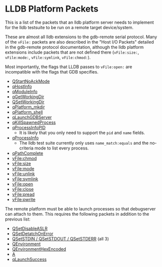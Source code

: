 # LLDB Platform Packets

This is a list of the packets that an lldb platform server
needs to implement for the lldb testsuite to be run on a remote
target device/system.

These are almost all lldb extensions to the gdb-remote serial
protocol. Many of the `vFile:` packets are also described in the "Host
I/O Packets" detailed in the gdb-remote protocol documentation,
although the lldb platform extensions include packets that are not
defined there (`vFile:size:`, `vFile:mode:`, `vFile:symlink`, `vFile:chmod:`).

Most importantly, the flags that LLDB passes to `vFile:open:` are
incompatible with the flags that GDB specifies.

* [QStartNoAckMode](./lldbgdbremote.md#qstartnoackmode)
* [qHostInfo](./lldbgdbremote.md#qhostinfo)
* [qModuleInfo](./lldbgdbremote.md#qmoduleinfo-module-path-arch-triple)
* [qGetWorkingDir](./lldbgdbremote.md#qgetworkingdir)
* [QSetWorkingDir](./lldbgdbremote.md#qsetworkingdir-ascii-hex-path)
* [qPlatform_mkdir](./lldbgdbremote.md#qplatform-mkdir)
* [qPlatform_shell](./lldbgdbremote.md#qplatform-shell)
* [qLaunchGDBServer](./lldbgdbremote.md#qlaunchgdbserver-platform-extension)
* [qKillSpawnedProcess](./lldbgdbremote.md#qkillspawnedprocess-platform-extension)
* [qProcessInfoPID](./lldbgdbremote.md#qprocessinfopid-pid-platform-extension)
  * It is likely that you only need to support the `pid` and `name` fields.
* [qProcessInfo](./lldbgdbremote.md#qprocessinfo)
  * The lldb test suite currently only uses `name_match:equals` and the no-criteria mode to list every process.
* [qPathComplete](./lldbgdbremote.md#qpathcomplete-platform-extension)
* [vFile:chmod](./lldbgdbremote.md#vfile-chmod-qplatform-chmod)
* [vFile:size](./lldbgdbremote.md#vfile-size)
* [vFile:mode](./lldbgdbremote.md#vfile-mode)
* [vFile:unlink](./lldbgdbremote.md#vfile-unlink)
* [vFile:symlink](./lldbgdbremote.md#vfile-symlink)
* [vFile:open](./lldbgdbremote.md#vfile-open)
* [vFile:close](./lldbgdbremote.md#vfile-close)
* [vFile:pread](./lldbgdbremote.md#vfile-pread)
* [vFile:pwrite](./lldbgdbremote.md#vfile-pwrite)

The remote platform must be able to launch processes so that debugserver
can attach to them. This requires the following packets in addition to the
previous list:
* [QSetDisableASLR](./lldbgdbremote.md#qsetdisableaslr-bool)
* [QSetDetatchOnError](./lldbgdbremote.md#qsetdetachonerror)
* [QSetSTDIN / QSetSTDOUT / QSetSTDERR](./lldbgdbremote.md#qsetstdin-ascii-hex-path-qsetstdout-ascii-hex-path-qsetstderr-ascii-hex-path) (all 3)
* [QEnvironment](./lldbgdbremote.md#qenvironment-name-value)
* [QEnvironmentHexEncoded](./lldbgdbremote.md#qenvironmenthexencoded-hex-encoding-name-value)
* [A](./lldbgdbremote.md#a-launch-args-packet)
* [qLaunchSuccess](./lldbgdbremote.md#qlaunchsuccess)
